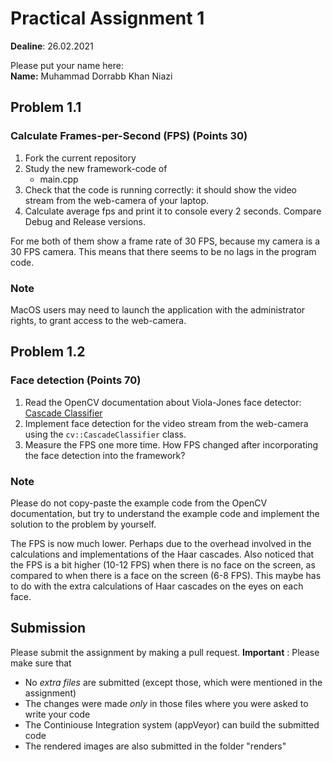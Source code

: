# Practical Assignment 1
**Dealine**: 26.02.2021

Please put your name here:  
**Name:** Muhammad Dorrabb Khan Niazi
## Problem 1.1
### Calculate Frames-per-Second (FPS) (Points 30)
1. Fork the current repository
2. Study the new framework-code of 
    - main.cpp
3. Check that the code is running correctly: it should show the video stream from the web-camera of your laptop.
4. Calculate average fps and print it to console every 2 seconds. Compare Debug and Release versions.

For me both of them show a frame rate of 30 FPS, because my camera is a 30 FPS camera. This means that there seems to be no lags in the program code. 

### Note
MacOS users may need to launch the application with the administrator rights, to grant access to the web-camera.

## Problem 1.2
### Face detection (Points 70)
1. Read the OpenCV documentation about Viola-Jones face detector: [Cascade Classifier](https://docs.opencv.org/4.2.0/db/d28/tutorial_cascade_classifier.html)  
2. Implement face detection for the video stream from the web-camera using the ```cv::CascadeClassifier``` class.
3. Measure the FPS one more time. How FPS changed after incorporating the face detection into the framework?
### Note
Please do not copy-paste the example code from the OpenCV documentation, but try to understand the example code and implement the solution to the problem by yourself.

The FPS is now much lower. Perhaps due to the overhead involved in the calculations and implementations of the Haar cascades. Also noticed that the FPS is a bit higher (10-12 FPS) when there is no face on the screen, as compared to when there is a face on the screen (6-8 FPS). This maybe has to do with the extra calculations of Haar cascades on the eyes on each face.

## Submission
Please submit the assignment by making a pull request.
**Important** : Please make sure that
- No _extra files_ are submitted (except those, which were mentioned in the assignment)
- The changes were made _only_ in those files where you were asked to write your code
- The Continiouse Integration system (appVeyor) can build the submitted code
- The rendered images are also submitted in the folder "renders" 

